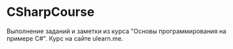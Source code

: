 # CSharpCourse
Выполнение заданий и заметки из курса "Основы программирования на примере C#".
Курс на сайте ulearn.me.
